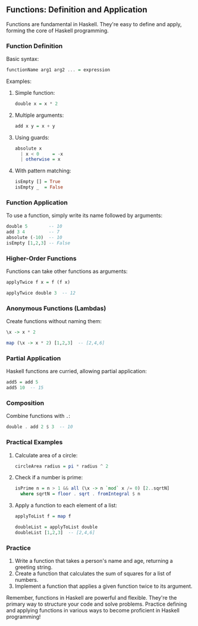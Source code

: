 ## Functions: Definition and Application

Functions are fundamental in Haskell. They're easy to define and apply, forming the core of Haskell programming.

### Function Definition

Basic syntax:
```haskell
functionName arg1 arg2 ... = expression
```

Examples:

1. Simple function:
   ```haskell
   double x = x * 2
   ```

2. Multiple arguments:
   ```haskell
   add x y = x + y
   ```

3. Using guards:
   ```haskell
   absolute x
     | x < 0     = -x
     | otherwise = x
   ```

4. With pattern matching:
   ```haskell
   isEmpty [] = True
   isEmpty _  = False
   ```

### Function Application

To use a function, simply write its name followed by arguments:

```haskell
double 5        -- 10
add 3 4         -- 7
absolute (-10)  -- 10
isEmpty [1,2,3] -- False
```

### Higher-Order Functions

Functions can take other functions as arguments:

```haskell
applyTwice f x = f (f x)

applyTwice double 3  -- 12
```

### Anonymous Functions (Lambdas)

Create functions without naming them:

```haskell
\x -> x * 2

map (\x -> x * 2) [1,2,3]  -- [2,4,6]
```

### Partial Application

Haskell functions are curried, allowing partial application:

```haskell
add5 = add 5
add5 10  -- 15
```

### Composition

Combine functions with `.`:

```haskell
double . add 2 $ 3  -- 10
```

### Practical Examples

1. Calculate area of a circle:
   ```haskell
   circleArea radius = pi * radius ^ 2
   ```

2. Check if a number is prime:
   ```haskell
   isPrime n = n > 1 && all (\x -> n `mod` x /= 0) [2..sqrtN]
     where sqrtN = floor . sqrt . fromIntegral $ n
   ```

3. Apply a function to each element of a list:
   ```haskell
   applyToList f = map f
   
   doubleList = applyToList double
   doubleList [1,2,3]  -- [2,4,6]
   ```

### Practice

1. Write a function that takes a person's name and age, returning a greeting string.
2. Create a function that calculates the sum of squares for a list of numbers.
3. Implement a function that applies a given function twice to its argument.

Remember, functions in Haskell are powerful and flexible. They're the primary way to structure your code and solve problems. Practice defining and applying functions in various ways to become proficient in Haskell programming!